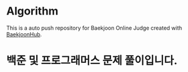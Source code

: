 # Algorithm
This is a auto push repository for Baekjoon Online Judge created with [BaekjoonHub](https://github.com/BaekjoonHub/BaekjoonHub).
<h1>백준 및 프로그래머스 문제 풀이입니다.</h1>
